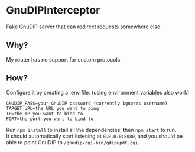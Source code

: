 # GnuDIPInterceptor
Fake GnuDIP server that can redirect requests somewhere else.
## Why?
My router has no support for custom protocols.
## How?
Configure it by creating a .env file. (using environment variables also work)
```dotenv
GNUDIP_PASS=your GnuDIP password (currently ignores username)
TARGET_URL=the URL you want to ping
IP=the IP you want to bind to
PORT=the port you want to bind to
```
Run `npm install` to install all the dependencies, then `npm start` to run.  
It should automatically start listening at `0.0.0.0:8080`, and you should be able to point GnuDIP to `/gnudip/cgi-bin/gdipupdt.cgi`.
